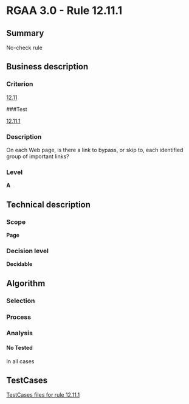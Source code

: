# RGAA 3.0 -  Rule 12.11.1

## Summary

No-check rule

## Business description

### Criterion

[12.11](http://disic.github.io/rgaa_referentiel_en/RGAA3.0_Criteria_English_version_v1.html#crit-12-11)

###Test

[12.11.1](http://disic.github.io/rgaa_referentiel_en/RGAA3.0_Criteria_English_version_v1.html#test-12-11-1)

### Description
On each Web page,
    is there a link to bypass, or skip to, each identified group of
    important links? 


### Level

**A**

## Technical description

### Scope

**Page**

### Decision level

**Decidable**

## Algorithm

### Selection

### Process

### Analysis

#### No Tested 

In all cases



##  TestCases 

[TestCases files for rule 12.11.1](https://github.com/Asqatasun/Asqatasun/tree/master/rules/rules-rgaa3.0/src/test/resources/testcases/rgaa30/Rgaa30Rule121101/) 


